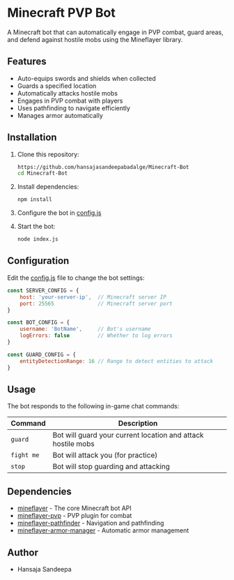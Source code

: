 # Minecraft PVP Bot

A Minecraft bot that can automatically engage in PVP combat, guard areas, and defend against hostile mobs using the Mineflayer library.

## Features

- Auto-equips swords and shields when collected
- Guards a specified location
- Automatically attacks hostile mobs
- Engages in PVP combat with players
- Uses pathfinding to navigate efficiently
- Manages armor automatically

## Installation

1. Clone this repository:
   ```bash
   https://github.com/hansajasandeepabadalge/Minecraft-Bot
   cd Minecraft-Bot
   ```

2. Install dependencies:
   ```bash
   npm install
   ```

3. Configure the bot in [config.js](config.js)

4. Start the bot:
   ```bash
   node index.js
   ```

## Configuration

Edit the [config.js](config.js) file to change the bot settings:

```javascript
const SERVER_CONFIG = {
    host: 'your-server-ip',  // Minecraft server IP
    port: 25565              // Minecraft server port
}

const BOT_CONFIG = {
    username: 'BotName',     // Bot's username
    logErrors: false         // Whether to log errors
}

const GUARD_CONFIG = {
    entityDetectionRange: 16 // Range to detect entities to attack
}
```

## Usage

The bot responds to the following in-game chat commands:

| Command | Description |
|---------|-------------|
| `guard` | Bot will guard your current location and attack hostile mobs |
| `fight me` | Bot will attack you (for practice) |
| `stop` | Bot will stop guarding and attacking |

## Dependencies

- [mineflayer](https://github.com/PrismarineJS/mineflayer) - The core Minecraft bot API
- [mineflayer-pvp](https://github.com/PrismarineJS/mineflayer-pvp) - PVP plugin for combat
- [mineflayer-pathfinder](https://github.com/PrismarineJS/mineflayer-pathfinder) - Navigation and pathfinding
- [mineflayer-armor-manager](https://github.com/PrismarineJS/mineflayer-armor-manager) - Automatic armor management

## Author

- Hansaja Sandeepa

